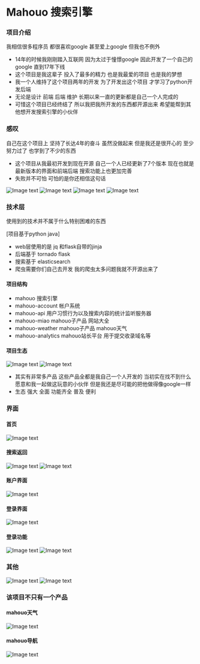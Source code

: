 # Mahouo 搜索引擎


### 项目介绍
我相信很多程序员 都很喜欢google 甚至爱上google 但我也不例外
- 14年的时候我刚刚踏入互联网 因为太过于憧憬google 因此开发了一个自己的google 直到17年下线
- 这个项目是我这辈子 投入了最多的精力 也是我最爱的项目 也是我的梦想
- 我一个人维持了这个项目两年的开发 为了开发出这个项目 才学习了python开发后端
- 无论是设计 前端 后端 维护 长期以来一直的更新都是自己一个人完成的 
- 可惜这个项目已经终结了 所以我把我所开发的东西都开源出来 希望能帮到其他想开发搜索引擎的小伙伴

### 感叹
自己在这个项目上 坚持了长达4年的奋斗 虽然没做起来 但是我还是很开心的 至少努力过了 也学到了不少的东西
- 这个项目从我最初开发到现在开源 自己一个人已经更新了7个版本 现在也就是最新版本的界面和前端后端 搜索功能上也更加完善
- 失败并不可怕 可怕的是你还相信这句话

![Image text](https://github.com/ShenVi/Mahouo/blob/master/img/1.png)
![Image text](https://github.com/ShenVi/Mahouo/blob/master/img/2.png)
![Image text](https://github.com/ShenVi/Mahouo/blob/master/img/3.png)
![Image text](https://github.com/ShenVi/Mahouo/blob/master/img/4.png)

### 技术层
使用到的技术并不属于什么特别困难的东西

[项目基于python java]
- web层使用的是 jq 和flask自带的jinja 
- 后端基于 tornado flask
- 搜索基于 elasticsearch
- 爬虫需要你们自己去开发 我的爬虫太多问题我就不开源出来了

#### 项目结构
- mahouo 搜索引擎
- mahouo-account 帐户系统
- mahouo-api 用户习惯行为以及搜索内容的统计监听服务器
- mahouo-miao mahouo子产品 网站大全
- mahouo-weather mahouo子产品 mahouo天气
- mahouo-analytics mahouo站长平台 用于提交收录域名等

#### 项目生态
![Image text](https://github.com/ShenVi/Mahouo/blob/master/img/allapp.png)
![Image text](https://github.com/ShenVi/Mahouo/blob/master/img/projects.png)

- 其实有非常多产品 这些产品全都是我自己一个人开发的 当初实在找不到什么愿意和我一起做这玩意的小伙伴 但是我还是尽可能的把他做得像google一样 
- 生态 强大 全面 功能齐全 普及 便利

### 界面

#### 首页
![Image text](https://github.com/ShenVi/Mahouo/blob/master/img/index.png)
#### 搜索返回
![Image text](https://github.com/ShenVi/Mahouo/blob/master/img/index2.png)
![Image text](https://github.com/ShenVi/Mahouo/blob/master/img/mb.jpg)

#### 账户界面
![Image text](https://github.com/ShenVi/Mahouo/blob/master/img/account.jpg)
#### 登录界面
![Image text](https://github.com/ShenVi/Mahouo/blob/master/img/login.png)
#### 登录功能
![Image text](https://github.com/ShenVi/Mahouo/blob/master/img/logintype1.jpg)
![Image text](https://github.com/ShenVi/Mahouo/blob/master/img/logintype2.jpg)

### 其他
![Image text](https://github.com/ShenVi/Mahouo/blob/master/img/user.png)
![Image text](https://github.com/ShenVi/Mahouo/blob/master/img/searchout.png)

### 该项目不只有一个产品

#### mahouo天气
![Image text](https://github.com/ShenVi/Mahouo/blob/master/img/wt.jpg)

#### mahouo导航
![Image text](https://github.com/ShenVi/Mahouo/blob/master/img/miaonav.jpg)